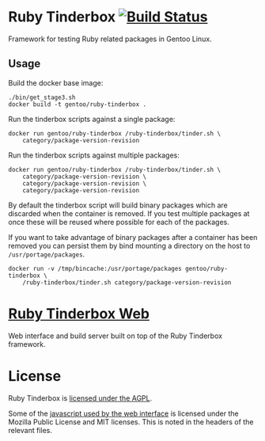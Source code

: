 # Ruby Tinderbox [![Build Status](https://travis-ci.org/p8952/ruby-tinderbox.svg?branch=master)](https://travis-ci.org/p8952/ruby-tinderbox) 

Framework for testing Ruby related packages in Gentoo Linux.

## Usage

Build the docker base image:

	./bin/get_stage3.sh
    docker build -t gentoo/ruby-tinderbox .

Run the tinderbox scripts against a single package:

    docker run gentoo/ruby-tinderbox /ruby-tinderbox/tinder.sh \
		category/package-version-revision

Run the tinderbox scripts against multiple packages:

	docker run gentoo/ruby-tinderbox /ruby-tinderbox/tinder.sh \
		category/package-version-revision \
		category/package-version-revision \
		category/package-version-revision

By default the tinderbox script will build binary packages which are discarded
when the container is removed. If you test multiple packages at once these will
be reused where possible for each of the packages.

If you want to take advantage of binary packages after a container has been
removed you can persist them by bind mounting a directory on the host to
`/usr/portage/packages`.

	docker run -v /tmp/bincache:/usr/portage/packages gentoo/ruby-tinderbox \
		/ruby-tinderbox/tinder.sh category/package-version-revision

# [Ruby Tinderbox Web](http://ruby-tinderbox.p8952.info/)

Web interface and build server built on top of the Ruby Tinderbox framework.

# License

Ruby Tinderbox is [licensed under the AGPL](https://github.com/p8952/ruby-tinderbox/blob/master/LICENSE).

Some of the [javascript used by the web interface](https://github.com/p8952/ruby-tinderbox/tree/master/web/public/js)
is licensed under the Mozilla Public License and MIT licenses. This is noted in
the headers of the relevant files.
